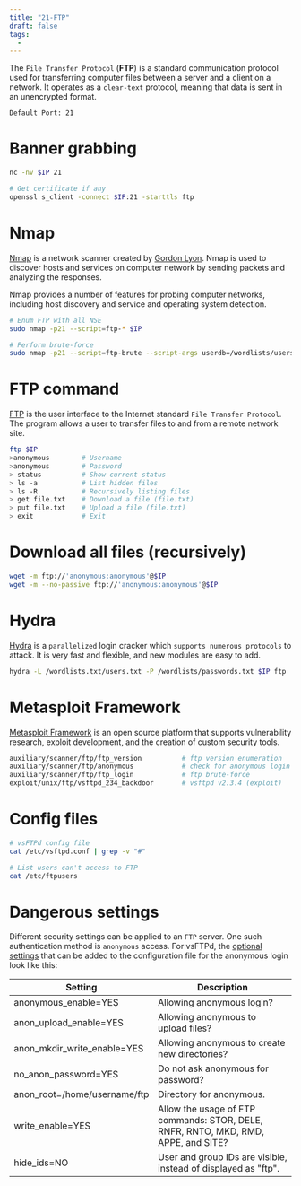 ```yaml
---
title: "21-FTP"
draft: false
tags:
  - 
---
```

The `File Transfer Protocol` (**FTP**) is a standard communication protocol used for transferring computer files between a server and a client on a network. It operates as a `clear-text` protocol, meaning that data is sent in an unencrypted format.

`Default Port: 21`

# Banner grabbing

```bash
nc -nv $IP 21

# Get certificate if any
openssl s_client -connect $IP:21 -starttls ftp
```

# Nmap

[Nmap](https://nmap.org/) is a network scanner created by [Gordon Lyon](https://en.wikipedia.org/wiki/Gordon_Lyon). Nmap is used to discover hosts and services on computer network by sending packets and analyzing the responses.

Nmap provides a number of features for probing computer networks, including host discovery and service and operating system detection.

```bash
# Enum FTP with all NSE
sudo nmap -p21 --script=ftp-* $IP

# Perform brute-force
sudo nmap -p21 --script=ftp-brute --script-args userdb=/wordlists/users.txt $IP
```

# FTP command

[FTP](https://linux.die.net/man/1/ftp) is the user interface to the Internet standard `File Transfer Protocol`. The program allows a user to transfer files to and from a remote network site.

```bash
ftp $IP
>anonymous        # Username
>anonymous        # Password
> status          # Show current status
> ls -a           # List hidden files
> ls -R           # Recursively listing files
> get file.txt    # Download a file (file.txt)
> put file.txt    # Upload a file (file.txt)
> exit            # Exit 
```

# Download all files (recursively)

```bash
wget -m ftp://'anonymous:anonymous'@$IP
wget -m --no-passive ftp://'anonymous:anonymous'@$IP
```

# Hydra

[Hydra](https://github.com/vanhauser-thc/thc-hydra) is a `parallelized` login cracker which `supports numerous protocols` to attack. It is very fast and flexible, and new modules are easy to add.

```bash
hydra -L /wordlists.txt/users.txt -P /wordlists/passwords.txt $IP ftp
```

# Metasploit Framework

[Metasploit Framework](https://github.com/rapid7/metasploit-framework) is an open source platform that supports vulnerability research, exploit development, and the creation of custom security tools.

```bash
auxiliary/scanner/ftp/ftp_version          # ftp version enumeration
auxiliary/scanner/ftp/anonymous            # check for anonymous login
auxiliary/scanner/ftp/ftp_login            # ftp brute-force
exploit/unix/ftp/vsftpd_234_backdoor       # vsftpd v2.3.4 (exploit)
```

# Config files

```bash
# vsFTPd config file
cat /etc/vsftpd.conf | grep -v "#"

# List users can't access to FTP
cat /etc/ftpusers
```

# Dangerous settings

Different security settings can be applied to an `FTP` server. One such authentication method is `anonymous` access. For vsFTPd, the [optional settings](http://vsftpd.beasts.org/vsftpd_conf.html) that can be added to the configuration file for the anonymous login look like this:

| Setting                      | Description                                                                        |
| ---------------------------- | ---------------------------------------------------------------------------------- |
| anonymous_enable=YES         | Allowing anonymous login?                                                          |
| anon_upload_enable=YES       | Allowing anonymous to upload files?                                                |
| anon_mkdir_write_enable=YES  | Allowing anonymous to create new directories?                                      |
| no_anon_password=YES         | Do not ask anonymous for password?                                                 |
| anon_root=/home/username/ftp | Directory for anonymous.                                                           |
| write_enable=YES             | Allow the usage of FTP commands: STOR, DELE, RNFR, RNTO, MKD, RMD, APPE, and SITE? |
| hide_ids=NO                  | User and group IDs are visible, instead of displayed as "ftp".                     |
